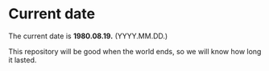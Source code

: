 # Current date

The current date is **1980.08.19.** (YYYY.MM.DD.)

This repository will be good when the world ends, so we will know how long it lasted.